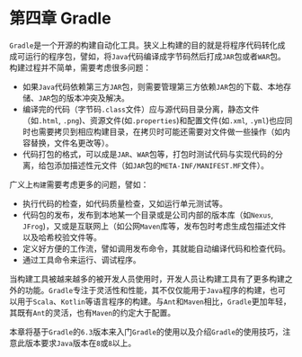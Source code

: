 # 第四章 Gradle

`Gradle`是一个开源的构建自动化工具。狭义上构建的目的就是将程序代码转化成成可运行的程序包，譬如，将`Java`代码编译成字节码然后打成`JAR`包或者`WAR`包。构建过程并不简单，需要考虑很多问题：

- 如果`Java`代码依赖第三方`JAR`包，则需要管理第三方依赖`JAR`包的下载、本地存储、`JAR`包的版本冲突及解决。
- 编译完的代码（字节码`.class`文件）应与源代码目录分离，静态文件（如`.html`, `.png`)、资源文件(如`.properties`)和配置文件(如`.xml`, `.yml`)也应同时也需要拷贝到相应构建目录，在拷贝时可能还需要对文件做一些操作（如内容替换，文件名更改等）。
- 代码打包的格式，可以成是`JAR`、`WAR`包等，打包时测试代码与实现代码的分离，给包添加描述性元文件（如`JAR`包的`META-INF/MANIFEST.MF`文件）。

广义上`构建`需要考虑更多的问题，譬如：

- 执行代码的检查，如代码质量检查，又如运行单元测试等。
- 代码包的发布，发布到本地某一个目录或是公司内部的版本库（如`Nexus`, `JFrog`)，又或是互联网上（如公网`Maven`库等，发布包时考虑生成包描述文件以及哈希校验文件等。
- 定义好方便的工作流，譬如调用发布命令，其就能自动编译代码和检查代码。
- 通过工具命令来运行、调试程序。

当构建工具被越来越多的被开发人员使用时，开发人员让构建工具有了更多构建之外的功能。`Gradle`专注于灵活性和性能，其不仅仅能用于`Java`程序的构建，也可以用于`Scala`、`Kotlin`等语言程序的构建。与`Ant`和`Maven`相比，`Gradle`更加年轻，其既有`Ant`的灵活，也有`Maven`的约定大于配置。

本章将基于`Gradle`的`6.3`版本来入门`Gradle`的使用以及介绍`Gradle`的使用技巧，注意此版本要求`Java`版本在`8`或`8`以上。